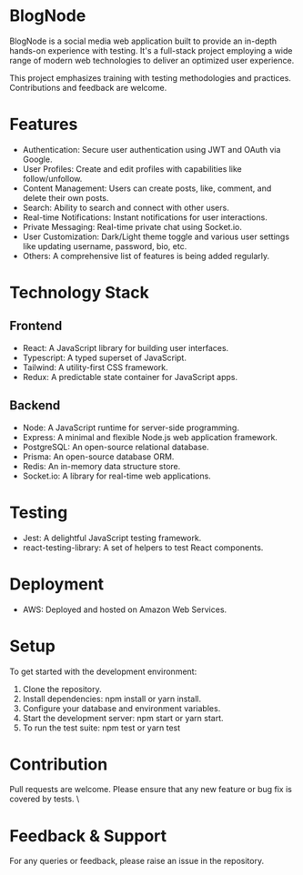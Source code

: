<h1>BlogNode</h1>

BlogNode is a social media web application built to provide an in-depth hands-on experience with testing. It's a full-stack project employing a wide range of modern web technologies to deliver an optimized user experience.

This project emphasizes training with testing methodologies and practices. Contributions and feedback are welcome.

<h1>Features</h1>
<ul>
  <li>Authentication: Secure user authentication using JWT and OAuth via Google.</li>
  <li>User Profiles: Create and edit profiles with capabilities like follow/unfollow.</li>
  <li>Content Management: Users can create posts, like, comment, and delete their own posts.</li>
  <li>Search: Ability to search and connect with other users.</li>
  <li>Real-time Notifications: Instant notifications for user interactions.</li>
  <li>Private Messaging: Real-time private chat using Socket.io.</li>
  <li>User Customization: Dark/Light theme toggle and various user settings like updating username, password, bio, etc.</li>
  <li>Others: A comprehensive list of features is being added regularly.</li>
</ul>

<h1>Technology Stack</h1>
<h2>Frontend</h2>
<ul>
  <li>React: A JavaScript library for building user interfaces.</li>
  <li>Typescript: A typed superset of JavaScript.</li>
  <li>Tailwind: A utility-first CSS framework.</li>
  <li>Redux: A predictable state container for JavaScript apps.</li>
</ul>
<h2>Backend</h2>
<ul>
  <li>Node: A JavaScript runtime for server-side programming.</li>
  <li>Express: A minimal and flexible Node.js web application framework.</li>
  <li>PostgreSQL: An open-source relational database.</li>
  <li>Prisma: An open-source database ORM.</li>
  <li>Redis: An in-memory data structure store.</li>
  <li>Socket.io: A library for real-time web applications.</li>
</ul>
<h1>Testing</h1>
<ul>
  <li>Jest: A delightful JavaScript testing framework.</li>
  <li>react-testing-library: A set of helpers to test React components.</li>
</ul>
<h1>Deployment</h1>
<ul>
  <li>AWS: Deployed and hosted on Amazon Web Services.</li>
</ul>

<h1>Setup</h1>

To get started with the development environment:

<ol>
  <li>Clone the repository.</li>
  <li>Install dependencies: npm install or yarn install.</li>
  <li>Configure your database and environment variables.</li>
  <li>Start the development server: npm start or yarn start.</li>
  <li>To run the test suite: npm test or yarn test</li>
</ol>

<h1>Contribution</h1>
Pull requests are welcome. Please ensure that any new feature or bug fix is covered by tests. \

<h1>Feedback & Support </h1>
For any queries or feedback, please raise an issue in the repository.
